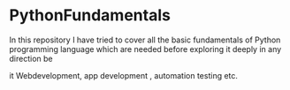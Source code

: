 # PythonFundamentals
In this repository I have tried to cover all the basic fundamentals of Python programming language which are needed before exploring it deeply in any direction be

it Webdevelopment, app development , automation testing etc. 
